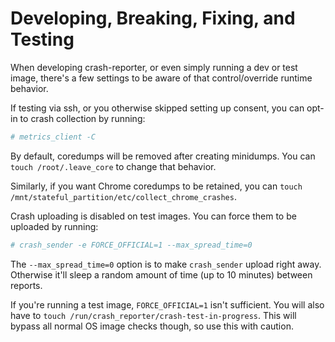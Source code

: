 # Developing, Breaking, Fixing, and Testing

When developing crash-reporter, or even simply running a dev or test image,
there's a few settings to be aware of that control/override runtime behavior.

If testing via ssh, or you otherwise skipped setting up consent, you can opt-in
to crash collection by running:
```sh
# metrics_client -C
```

By default, coredumps will be removed after creating minidumps.
You can `touch /root/.leave_core` to change that behavior.

Similarly, if you want Chrome coredumps to be retained, you can `touch
/mnt/stateful_partition/etc/collect_chrome_crashes`.

Crash uploading is disabled on test images.
You can force them to be uploaded by running:
```sh
# crash_sender -e FORCE_OFFICIAL=1 --max_spread_time=0
```

The `--max_spread_time=0` option is to make `crash_sender` upload right away.
Otherwise it'll sleep a random amount of time (up to 10 minutes) between
reports.

If you're running a test image, `FORCE_OFFICIAL=1` isn't sufficient.
You will also have to `touch /run/crash_reporter/crash-test-in-progress`.
This will bypass all normal OS image checks though, so use this with caution.
